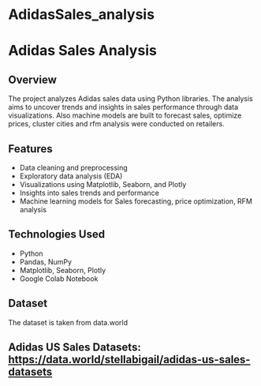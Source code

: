 # AdidasSales_analysis

# Adidas Sales Analysis

## Overview
The project analyzes Adidas sales data using Python libraries. The analysis aims to uncover trends and insights in sales performance through data visualizations. Also machine models are built to forecast sales, optimize prices, cluster cities and rfm analysis were conducted on retailers.

## Features
- Data cleaning and preprocessing
- Exploratory data analysis (EDA)
- Visualizations using Matplotlib, Seaborn, and Plotly
- Insights into sales trends and performance
- Machine learning models for Sales forecasting, price optimization, RFM analysis

## Technologies Used
- Python
- Pandas, NumPy
- Matplotlib, Seaborn, Plotly
- Google Colab Notebook

## Dataset
The dataset is taken from data.world
## Adidas US Sales Datasets: https://data.world/stellabigail/adidas-us-sales-datasets






